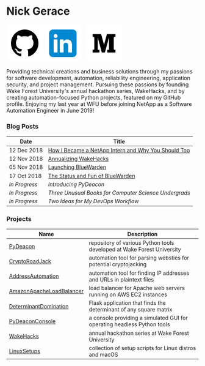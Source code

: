 # Nick Gerace

[<img src="icon_github.png" alt="github"/>](https://github.com/nickgerace)
[<img src="icon_linkedin.png" alt="linkedin"/>](https://linkedin.com/in/nickgerace)
&nbsp;
[<img src="icon_medium.png" alt="medium"/>](https://medium.com/@nickgerace)

Providing technical creations and business solutions through my passions for software development, automation, reliability engineering, application security, and project management. Pursuing these passions by founding Wake Forest University's annual hackathon series, WakeHacks, and by creating automation-focused Python projects, featured on my GitHub profile. Enjoying my last year at WFU before joining NetApp as a Software Automation Engineer in June 2019!

### Blog Posts

Date | Title
--|--
12 Dec 2018 | [How I Became a NetApp Intern and Why You Should Too](https://medium.com/@nickgerace/how-i-became-a-netapp-intern-and-why-you-should-too-9639d0a8e265)
12 Nov 2018 | [Annualizing WakeHacks](https://medium.com/@nickgerace/annualizing-wakehacks-b1fd8e8c99bf)
05 Nov 2018 | [Launching BlueWarden](https://medium.com/@nickgerace/introducing-bluewarden-1-0-9c0809aee586)
17 Oct 2018 | [The Status and Fun of BlueWarden](https://medium.com/@nickgerace/the-status-and-fun-of-bluewarden-ef7fbfcc09f1)
*In Progress* | *Introducing PyDeacon*
*In Progress* | *Three Unusual Books for Computer Science Undergrads*
*In Progress* | *Two Ideas for My DevOps Workflow*

### Projects

Name | Description
--|--
[PyDeacon](https://github.com/nickgerace/PyDeacon) | repository of various Python tools developed at Wake Forest University
[CryptoRoadJack](https://github.com/nickgerace/PyDeacon/tree/master/cryptoroadjack) | automation tool for parsing websties for potential cryptojacking
[AddressAutomation](https://github.com/nickgerace/PyDeacon/tree/master/address_automation) | automation tool for finding IP addresses and URLs in plaintext files
[AmazonApacheLoadBalancer](https://github.com/nickgerace/AmazonApacheLoadBalancer) | load balancer for Apache web servers running on AWS EC2 instances
[DeterminantDomination](https://github.com/nickgerace/PyDeacon/tree/master/determinant_domination) | Flask application that finds the determinant of any square matrix
[PyDeaconConsole](https://github.com/nickgerace/PyDeacon) | a console providing a simulated GUI for operating headless Python tools
[WakeHacks](https://acm.cs.wfu.edu) | annual hackathon series at Wake Forest University
[LinuxSetups](https://github.com/nickgerace/LinuxSetups) | collection of setup scripts for Linux distros and macOS
